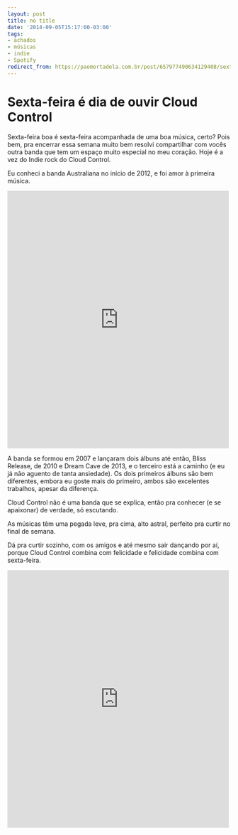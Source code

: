 ```yaml
---
layout: post
title: no title
date: '2014-09-05T15:17:00-03:00'
tags:
- achados
- músicas
- indie
- Spotify
redirect_from: https://paomortadela.com.br/post/657977490634129408/sexta-feira-%C3%A9-dia-de-ouvir-cloud-control
---
```

# Sexta-feira é dia de ouvir Cloud Control

Sexta-feira boa é sexta-feira acompanhada de uma boa música, certo? Pois bem, pra encerrar essa semana muito bem resolvi compartilhar com vocês outra banda que tem um espaço muito especial no meu coração. Hoje é a vez do Indie rock do Cloud Control.

Eu conheci a banda Australiana no início de 2012, e foi amor à primeira música.

<iframe class="spotify_audio_player" src="https://open.spotify.com/embed?uri=https%3A%2F%2Fopen.spotify.com%2Ftrack%2F1szuKnSFqf8ZWyrXq0Yre3&amp;view=coverart" frameborder="0" allowtransparency="true" width="500" height="580"></iframe>

A banda se formou em 2007 e lançaram dois álbuns até então, Bliss Release, de 2010 e Dream Cave de 2013, e o terceiro está a caminho (e eu já não aguento de tanta ansiedade). Os dois primeiros álbuns são bem diferentes, embora eu goste mais do primeiro, ambos são excelentes trabalhos, apesar da diferença.

Cloud Control não é uma banda que se explica, então pra conhecer (e se apaixonar) de verdade, só escutando.

As músicas têm uma pegada leve, pra cima, alto astral, perfeito pra curtir no final de semana.

Dá pra curtir sozinho, com os amigos e até mesmo sair dançando por aí, porque Cloud Control combina com felicidade e felicidade combina com sexta-feira.

<iframe class="spotify_audio_player" src="https://open.spotify.com/embed?uri=https%3A%2F%2Fopen.spotify.com%2Ftrack%2F2SVxpHVwxKkqhWCvlz7g80&amp;view=coverart" frameborder="0" allowtransparency="true" width="500" height="580"></iframe>
